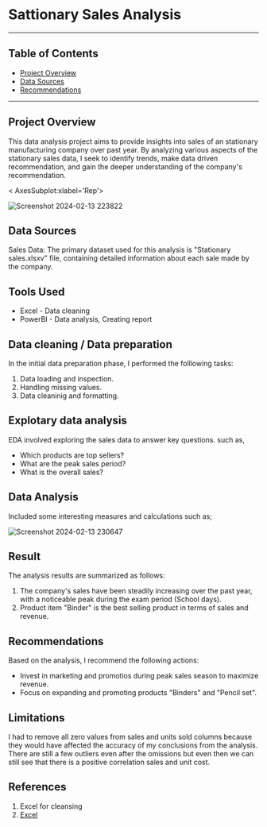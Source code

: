 # Sattionary Sales Analysis
----
## Table of Contents

- [Project Overview](#project-overview)
- [Data Sources](#data-sources)
- [Recommendations](#recommendations)

----

## Project Overview

This data analysis project aims to provide insights into sales of an stationary manufacturing company over past year. By analyzing various aspects of the stationary sales data, I seek to identify trends, make data driven recommendation, and gain the deeper understanding of the company's recommendation.

< AxesSubplot:xlabel='Rep'>

![Screenshot 2024-02-13 223822](https://github.com/Devika-0R/Stationary_sales/assets/153339996/e09eb6e0-914e-45ea-96ae-aa0a1dd40508)

## Data Sources

Sales Data: The primary dataset used for this analysis is "Stationary sales.xlsxv" file, containing detailed information about each sale made by the company.

## Tools Used

- Excel - Data cleaning
- PowerBI - Data analysis, Creating report

## Data cleaning / Data preparation

In the initial data preparation phase, I performed the folllowing tasks:
 1. Data loading and inspection.
 2. Handling missing values.
 3. Data cleaninig and formatting.

## Explotary data analysis
EDA involved exploring the sales data to answer key questions. such as,

- Which products are top sellers?
- What are the peak sales period?
- What is the overall sales?

## Data Analysis
Included some interesting measures and calculations such as;

![Screenshot 2024-02-13 230647](https://github.com/Devika-0R/Stationary_sales/assets/153339996/06f806fc-d710-4be4-98c2-e5906726216f)


## Result

The analysis results are summarized as follows:
1. The company's sales have been steadily increasing over the past year, with a noticeable peak during the exam period (School days).
2. Product item "Binder" is the best selling product in terms of sales and revenue.

## Recommendations

Based on the analysis, I recommend the following actions:
- Invest in marketing and promotios during peak sales season to maximize revenue.
- Focus on expanding and promoting products "Binders" and "Pencil set".

## Limitations

I had to remove all zero values from sales and units sold columns because they would have affected the accuracy of my conclusions from the analysis. There are still a few outliers even after the omissions but even then we can still see that there is a positive correlation sales and unit cost.

## References

1. Excel for cleansing
2. [Excel](www.microsoft.com)




